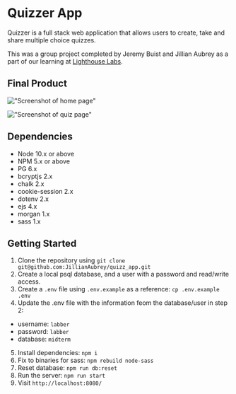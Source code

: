 Quizzer App
=========

Quizzer is a full stack web application that allows users to create, take and share multiple choice quizzes.

This was a group project completed by Jeremy Buist and Jillian Aubrey as a part of our learning at [Lighthouse Labs](https://www.lighthouselabs.ca/).

## Final Product

!["Screenshot of home page"](https://github.com/JillianAubrey/quizz_app/tree/master/docs/HomPage.png?raw=true)

!["Screenshot of quiz page"](https://github.com/JillianAubrey/quizz_app/tree/master/docs/QuizPage.png?raw=true)


## Dependencies
- Node 10.x or above
- NPM 5.x or above
- PG 6.x
- bcryptjs 2.x
- chalk 2.x
- cookie-session 2.x
- dotenv 2.x
- ejs 4.x
- morgan 1.x
- sass 1.x

## Getting Started
1. Clone the repository using `git clone git@github.com:JillianAubrey/quizz_app.git`
2. Create a local psql database, and a user with a password and read/write access.
3. Create a `.env` file using `.env.example` as a reference: `cp .env.example .env`
4. Update the .env file with the information feom the database/user in step 2:
  - username: `labber` 
  - password: `labber` 
  - database: `midterm`
5. Install dependencies: `npm i`
6. Fix to binaries for sass: `npm rebuild node-sass`
7. Reset database: `npm run db:reset`
8. Run the server: `npm run start`
9. Visit `http://localhost:8080/`
